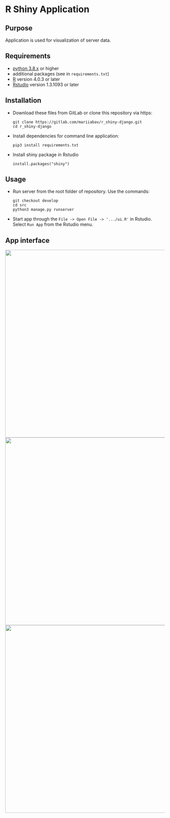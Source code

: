# R Shiny Application
## Purpose
Application is used for visualization of server data.
## Requirements
- [python 3.8.x](https://www.python.org/downloads/) or higher 
- additional packages (see in `requirements.txt`) 
- [R](https://cran.r-project.org/) version 4.0.3 or later
- [Rstudio](https://www.rstudio.com/products/rstudio/download/) version 1.3.1093 or later
## Installation
- Download these files from GitLab or clone this repository via https:
    ```
    git clone https://gitlab.com/mariiabav/r_shiny-django.git
    cd r_shiny-django
    ```
- Install dependencies for command line application:
   ```
   pip3 install requirements.txt
   ```
- Install shiny package in Rstudio
  ```
  install.packages("shiny")
  ```

## Usage
- Run server from the root folder of repository. Use the commands:
   ```
   git checkout develop
   cd src
   python3 manage.py runserver
   ```
- Start app through the `File -> Open File -> '.../ui.R'` in Rstudio. Select `Run App` from the Rstudio menu.
 
## App interface

<img src="https://sun9-37.userapi.com/impf/m2EXaxLh8HBpnbOI9hjoI9BlWYmqgu1EEvtfMQ/WRROcqTzqG4.jpg?size=898x454&quality=96&proxy=1&sign=fe35bba6dc2eeec44d89bcf3e9d76fe0"  width="950" height="592">

<img src="https://sun9-3.userapi.com/impf/OHyKJI5Yl5bAaPHTEEs5SUoxsrvQvCfWu_CaLA/5Z_WJfNZslU.jpg?size=896x449&quality=96&proxy=1&sign=7c1284c959998d117b50a69d0ddaad34"  width="950" height="592">

<img src="https://sun9-14.userapi.com/impf/guM1-MeZh3OcpYYNCgS1GMOr3qP9PN-JBcZOzQ/CKmEQLbfRq0.jpg?size=899x452&quality=96&proxy=1&sign=3973d0de9087301c8f183b32fa50bdd1"  width="950" height="592">




